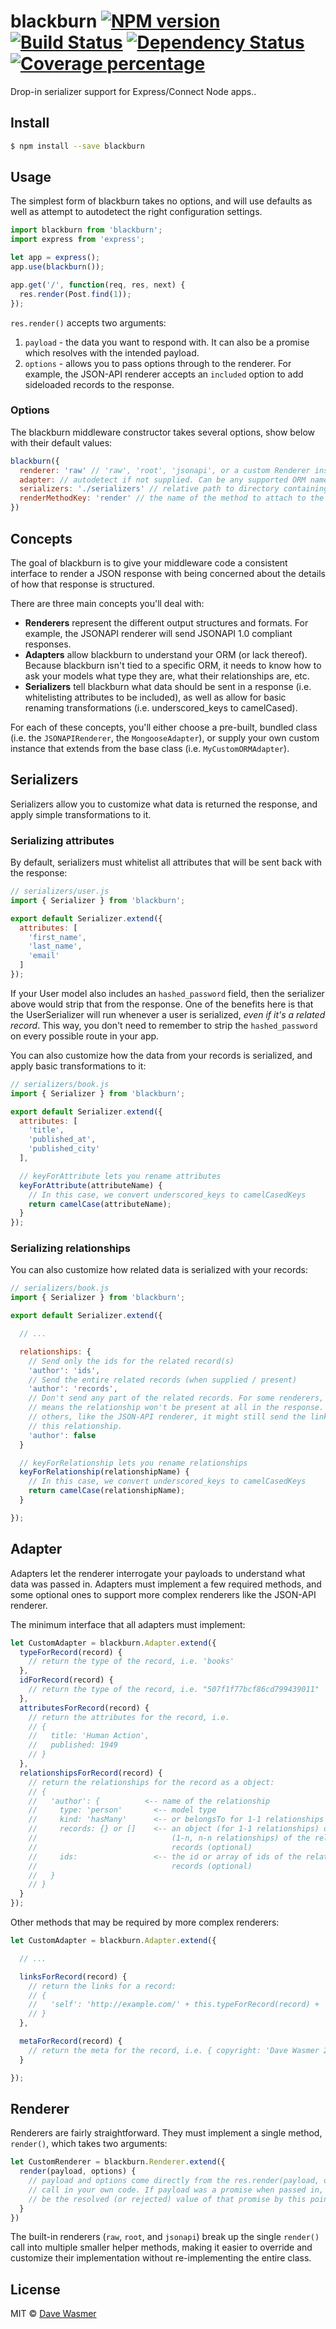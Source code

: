 # blackburn [![NPM version][npm-image]][npm-url] [![Build Status][travis-image]][travis-url] [![Dependency Status][daviddm-image]][daviddm-url] [![Coverage percentage][coveralls-image]][coveralls-url]

Drop-in serializer support for Express/Connect Node apps..


## Install

```sh
$ npm install --save blackburn
```


## Usage

The simplest form of blackburn takes no options, and will use defaults as well as attempt to autodetect the right configuration settings.

```js
import blackburn from 'blackburn';
import express from 'express';

let app = express();
app.use(blackburn());

app.get('/', function(req, res, next) {
  res.render(Post.find(1));
});
```

`res.render()` accepts two arguments:

1. `payload` - the data you want to respond with. It can also be a promise which resolves with the intended payload.
2. `options` - allows you to pass options through to the renderer. For example, the JSON-API renderer accepts an `included` option to add sideloaded records to the response.

### Options

The blackburn middleware constructor takes several options, show below with their default values:

```js
blackburn({
  renderer: 'raw' // 'raw', 'root', 'jsonapi', or a custom Renderer instance
  adapter: // autodetect if not supplied. Can be any supported ORM name (i.e. 'mongoose') or a custom Adapter instance
  serializers: './serializers' // relative path to directory containing serializers, or an object whose keys are model types and values are the corresponding Serializer instances
  renderMethodKey: 'render' // the name of the method to attach to the response object. By default, will override the standard Express res.render
})
```


## Concepts

The goal of blackburn is to give your middleware code a consistent interface to render a JSON response with being concerned about the details of how that response is structured.

There are three main concepts you'll deal with:

* **Renderers** represent the different output structures and formats. For example, the JSONAPI renderer will send JSONAPI 1.0 compliant responses.
* **Adapters** allow blackburn to understand your ORM (or lack thereof). Because blackburn isn't tied to a specific ORM, it needs to know how to ask your models what type they are, what their relationships are, etc.
* **Serializers** tell blackburn what data should be sent in a response (i.e. whitelisting attributes to be included), as well as allow for basic renaming transformations (i.e. underscored_keys to camelCased).

For each of these concepts, you'll either choose a pre-built, bundled class (i.e. the `JSONAPIRenderer`, the `MongooseAdapter`), or supply your own custom instance that extends from the base class (i.e. `MyCustomORMAdapter`).


## Serializers

Serializers allow you to customize what data is returned the response, and apply simple transformations to it.

### Serializing attributes

By default, serializers must whitelist all attributes that will be sent back with the response:

```js
// serializers/user.js
import { Serializer } from 'blackburn';

export default Serializer.extend({
  attributes: [
    'first_name',
    'last_name',
    'email'
  ]
});
```

If your User model also includes an `hashed_password` field, then the serializer above would strip that from the response. One of the benefits here is that the UserSerializer will run whenever a user is serialized, _even if it's a related record_. This way, you don't need to remember to strip the `hashed_password` on every possible route in your app.

You can also customize how the data from your records is serialized, and apply basic transformations to it:

```js
// serializers/book.js
import { Serializer } from 'blackburn';

export default Serializer.extend({
  attributes: [
    'title',
    'published_at',
    'published_city'
  ],

  // keyForAttribute lets you rename attributes
  keyForAttribute(attributeName) {
    // In this case, we convert underscored_keys to camelCasedKeys
    return camelCase(attributeName);
  }
});
```

### Serializing relationships

You can also customize how related data is serialized with your records:

```js
// serializers/book.js
import { Serializer } from 'blackburn';

export default Serializer.extend({

  // ...

  relationships: {
    // Send only the ids for the related record(s)
    'author': 'ids',
    // Send the entire related records (when supplied / present)
    'author': 'records',
    // Don't send any part of the related records. For some renderers, this
    // means the relationship won't be present at all in the response. For
    // others, like the JSON-API renderer, it might still send the links for
    // this relationship.
    'author': false
  }

  // keyForRelationship lets you rename relationships
  keyForRelationship(relationshipName) {
    // In this case, we convert underscored_keys to camelCasedKeys
    return camelCase(relationshipName);
  }

});
```


## Adapter

Adapters let the renderer interrogate your payloads to understand what data was passed in. Adapters must implement a few required methods, and some optional ones to support more complex renderers like the JSON-API renderer.

The minimum interface that all adapters must implement:

```js
let CustomAdapter = blackburn.Adapter.extend({
  typeForRecord(record) {
    // return the type of the record, i.e. 'books'
  },
  idForRecord(record) {
    // return the type of the record, i.e. "507f1f77bcf86cd799439011"
  },
  attributesForRecord(record) {
    // return the attributes for the record, i.e.
    // {
    //   title: 'Human Action',
    //   published: 1949
    // }
  },
  relationshipsForRecord(record) {
    // return the relationships for the record as a object:
    // {
    //   'author': {          <-- name of the relationship
    //     type: 'person'       <-- model type
    //     kind: 'hasMany'      <-- or belongsTo for 1-1 relationships
    //     records: {} or []    <-- an object (for 1-1 relationships) or array
    //                              (1-n, n-n relationships) of the related
    //                              records (optional)
    //     ids:                 <-- the id or array of ids of the related
    //                              records (optional)
    //   }
    // }
  }
});
```

Other methods that may be required by more complex renderers:

```js
let CustomAdapter = blackburn.Adapter.extend({

  // ...

  linksForRecord(record) {
    // return the links for a record:
    // {
    //   'self': 'http://example.com/' + this.typeForRecord(record) + '/' + this.idForRecord(record)
    // }
  },

  metaForRecord(record) {
    // return the meta for the record, i.e. { copyright: 'Dave Wasmer 2015' }
  }

});
```


## Renderer

Renderers are fairly straightforward. They must implement a single method, `render()`, which takes two arguments:

```js
let CustomRenderer = blackburn.Renderer.extend({
  render(payload, options) {
    // payload and options come directly from the res.render(payload, options)
    // call in your own code. If payload was a promise when passed in, it will
    // be the resolved (or rejected) value of that promise by this point
  }
})
```

The built-in renderers (`raw`, `root`, and `jsonapi`) break up the single `render()` call into multiple smaller helper methods, making it easier to override and customize their implementation without re-implementing the entire class.




## License

MIT © [Dave Wasmer](http://davewasmer.com)


[npm-image]: https://badge.fury.io/js/blackburn.svg
[npm-url]: https://npmjs.org/package/blackburn
[travis-image]: https://travis-ci.org/davewasmer/blackburn.svg?branch=master
[travis-url]: https://travis-ci.org/davewasmer/blackburn
[daviddm-image]: https://david-dm.org/davewasmer/blackburn.svg?theme=shields.io
[daviddm-url]: https://david-dm.org/davewasmer/blackburn
[coveralls-image]: https://coveralls.io/repos/davewasmer/blackburn/badge.svg
[coveralls-url]: https://coveralls.io/r/davewasmer/blackburn
